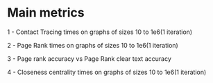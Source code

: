 # Main metrics

1 - Contact Tracing times on graphs of sizes 10 to 1e6(1 iteration)

2 - Page Rank times on graphs of sizes 10 to 1e6(1 iteration)

3 - Page rank accuracy vs Page Rank clear text accuracy

4 - Closeness centrality times on graphs of sizes 10 to 1e6(1 iteration)
